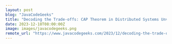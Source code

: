 ```yaml
---
layout: post
blog: "JavaCodeGeeks"
title: "Decoding the Trade-offs: CAP Theorem in Distributed Systems Unveiled"
date: 2023-12-18T08:00:00Z
image: images/javacodegeeks.png
remote_url: "https://www.javacodegeeks.com/2023/12/decoding-the-trade-offs-cap-theorem-in-distributed-systems-unveiled.html"
---
```

